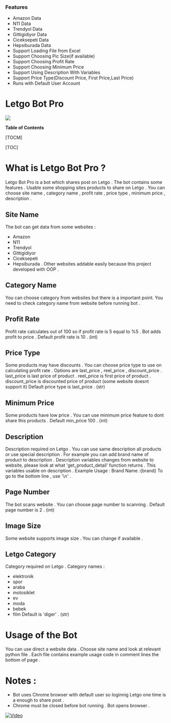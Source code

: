 ### Features

- Amazon Data
- N11 Data
- Trendyol Data
- Gittigidiyor Data
- Ciceksepeti Data
- Hepsiburada Data
- Support Loading File from Excel 
- Support Choosing Pic Size(if available)
- Support Choosing Profit Rate 
- Support Choosing Minimum Price
- Support Using Description With Variables
- Support Price Type(Discount Price, First Price,Last Price)
- Runs with Default User Account
# Letgo Bot Pro
![](https://upload.wikimedia.org/wikipedia/commons/thumb/8/86/Letgo_logo.png/150px-Letgo_logo.png)

**Table of Contents**

[TOCM]

[TOC]

# What is Letgo Bot Pro ? 
Letgo Bot Pro is a bot which shares post on Letgo . The bot contains some features . Usable some shopping sites products to share on Letgo . You can choose site name , category name  ,  profit rate , price type , minimum price , description .  
## Site Name
The bot can get data from some websites :
- Amazon 
- N11 
- Trendyol 
- Gittigidiyor
- Ciceksepeti 
- Hepsiburada . 
Other websites addable easily because this project developed with OOP .
## Category Name 
You can choose category from websites but there is a important point. You need to check category name from website before running bot . 
## Profit Rate
Profit rate calculates out of 100 so if profit rate is 5 equal to %5 . Bot adds profit to price .
Default profit rate is 10 . (int)
## Price Type 
Some products may have discounts . You can choose price type to use on calculating profit rate . Options are last_price , reel_price , discount_price . 
last_price is last price of product .
reel_price is first price of product .
discount_price is discounted price of product (some website doesnt support it) 
Default price type is last_price . (str)
## Minimum Price
Some products have low price . You can use minimum price feature to dont share this products .
Default min_price 100 . (int)
## Description 
Description required on Letgo . You can use same description all products or use special description . For example you can add brand name of product to description . Description variables changes from website to website, please look at what  'get_product_detail' function returns . This variables usable on description . 
Example Usage : Brand Name :{brand}
To go to the bottom line , use '\n' .
## Page Number 
The bot scans website . You can choose page number to scanning .
Default page number is 2 . (int)
## Image Size 
Some website supports image size . You can change if available .
## Letgo Category 
Category required on Letgo . 
Category names :
- elektronik 
- spor
- araba 
- motosiklet
- ev 
- moda
- bebek
- film
Default is 'diger' . (str)

# Usage of the Bot 
You can use direct a website data . Choose site name and look at relevant python file . Each file contains example usage code in comment lines the bottom of page .


# Notes : 
- Bot uses Chrome browser with default user so  loginnig Letgo one time is a enough to share post .  
- Chrome must be closed before bot running . Bot opens browser . 


[![Video](https://disk.yandex.com.tr/client/disk/Letgo?idApp=client&dialog=slider&idDialog=%2Fdisk%2FLetgo%2Fletgociceksepeti.mp4 "Video")](https://disk.yandex.com.tr/client/disk/Letgo?idApp=client&dialog=slider&idDialog=%2Fdisk%2FLetgo%2Fletgociceksepeti.mp4 "Video")

